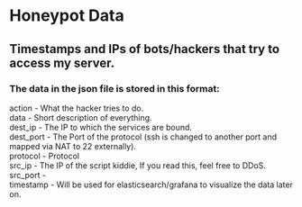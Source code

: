 # Honeypot Data

## Timestamps and IPs of bots/hackers that try to access my server.

### The data in the json file is stored in this format:

action		- What the hacker tries to do.   
data		- Short description of everything.    
dest_ip		- The IP to which the services are bound.   
dest_port	- The Port of the protocol (ssh is changed to another port and mapped via NAT to 22 externally).   
protocol	- Protocol   
src_ip		- The IP of the script kiddie, If you read this, feel free to DDoS.   
src_port	-   
timestamp	- Will be used for elasticsearch/grafana to visualize the data later on.   
